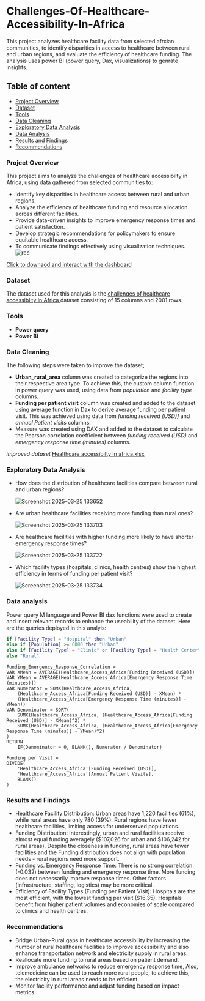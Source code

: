 # Challenges-Of-Healthcare-Accessibility-In-Africa
This project analyzes healthcare facility data from selected afrcian communities, to identify disparities in access to healthcare between rural and urban regions, 
and evaluate the efficiency of healthcare funding. The analysis uses power BI (power query, Dax, visualizations) to genrate insights.

## Table of content
- [Project Overview](#project-overview)
- [Dataset](#dataset)
- [Tools](#tools)
- [Data Cleaning](#data-cleaning)
- [Exploratory Data Analysis](#exploratory-data-analysis)
- [Data Analysis](#data-analysis)
- [Results and Findings](#results-and-findings)
- [Recommendations](#recommendations)


### Project Overview

This project aims to analyze the challenges of healthcare accessibilty in Africa, using data gathered from selected communities to:
- Identify key disparities in healthcare access between rural and urban regions.
- Analyze the efficiency of healthcare funding and resource allocation across different facilities.
- Provide data-driven insights to improve emergency response times and patient satisfaction.
- Develop strategic recommendations for policymakers to ensure equitable healthcare access.
- To communicate findings effectively using visualization techniques.
![rec](https://github.com/user-attachments/assets/96df4922-8f9f-4859-94b0-65b8f7a0c7ff)

[Click to downaod and interact with the dashboard](https://github.com/timiols/Challenges-Of-Healthcare-Accessibility-In-Africa/blob/5ce4d3b0be98d6925f70ff43da2936879b9c71cd/CHALLENGES%20OF%20HEALTHCARE%20ACCESSIBILTY%20IN%20NIGERIA.pbix)

### Dataset

The dataset used for this analysis is the [challenges of healthcare accessiblity in Africa ](https://github.com/timiols/Challenges-Of-Healthcare-Accessibility-In-Africa/blob/main/Healthcare_Access_Africa.csv) dataset consisting of 15 columns and 2001 rows.
### Tools
- **Power query**
- **Power Bi**
  
### Data Cleaning

The following steps were taken to improve the dataset;
- **Urban_rural_area** column was created to categorize the regions into their respective area type. To achieve this, the custom column function in power query was used, using data from *population* and *facility type* columns.
- **Funding per patient visit** column was created and added to the dataset using average function in Dax to derive average funding per patient visit. This was achieved using data from *funding received (USD)]*  and *annual Patient visits* columns.
- Measure was created using DAX  and added to the dataset to calculate the Pearson correlation coefficient between *funding received (USD)* and *emergency response time (minutes)* columns.

 *improved dataset* [Healthcare accessibilty in africa.xlsx](https://github.com/timiols/Challenges-Of-Healthcare-Accessibility-In-Africa/blob/main/CLEAN%20DATASET.csv)

### Exploratory Data Analysis

- How does the distribution of healthcare facilities compare between rural and urban regions?

  ![Screenshot 2025-03-25 133652](https://github.com/user-attachments/assets/9a3007dd-8eae-427c-b8e7-336df6cb943c)
- Are urban healthcare facilities receiving more funding than rural ones?

   ![Screenshot 2025-03-25 133703](https://github.com/user-attachments/assets/c9fa1ddf-9def-45ee-8dc6-a99f97a0620f)
- Are healthcare facilities with higher funding more likely to have shorter emergency response times?

  ![Screenshot 2025-03-25 133722](https://github.com/user-attachments/assets/ba92d887-3f6a-4271-9f35-debf4a51b926)

- Which facility types (hospitals, clinics, health centres) show the highest efficiency in terms of funding per patient visit?

  ![Screenshot 2025-03-25 133734](https://github.com/user-attachments/assets/55ade1f7-0713-4bae-8b8b-dd562db7bb92)

 ### Data analysis
 
 Power query M language and Power BI dax functions were used to create and insert relevant records to enhance the useability of the dataset.
 Here are the queries deployed in this analyis:
 ```M language
if [Facility Type] = "Hospital" then "Urban" 
else if [Population] >= 6000 then "Urban" 
else if [Facility Type] = "Clinic" or [Facility Type] = "Health Center" and [Population] < 6000 then "Rural" 
else "Rural"
```
```DAX
Funding_Emergency_Response_Correlation = 
VAR XMean = AVERAGE(Healthcare_Access_Africa[Funding Received (USD)])
VAR YMean = AVERAGE(Healthcare_Access_Africa[Emergency Response Time (minutes)])
VAR Numerator = SUMX(Healthcare_Access_Africa, 
    (Healthcare_Access_Africa[Funding Received (USD)] - XMean) * 
    (Healthcare_Access_Africa[Emergency Response Time (minutes)] - YMean))
VAR Denominator = SQRT(
    SUMX(Healthcare_Access_Africa, (Healthcare_Access_Africa[Funding Received (USD)] - XMean)^2) *
    SUMX(Healthcare_Access_Africa, (Healthcare_Access_Africa[Emergency Response Time (minutes)] - YMean)^2)
)
RETURN 
    IF(Denominator = 0, BLANK(), Numerator / Denominator)
```
```
Funding per Visit = 
DIVIDE(
    'Healthcare_Access_Africa'[Funding Received (USD)], 
    'Healthcare_Access_Africa'[Annual Patient Visits], 
    BLANK()
)
```

### Results and Findings

- Healthcare Facility Distribution: Urban areas have 1,220 facilities (61%), while rural areas have only 780 (39%). Rural regions have fewer healthcare facilities, limiting access for      underserved populations.
- Funding Distribution: Interestingly, urban and rural facilities receive almost equal funding averagely ($107,026 for urban and $106,242 for rural areas). Despite the closeness in         funding, rural areas have fewer facilities and the Funding distribution does not align with population needs - rural regions need more support.
- Funding vs. Emergency Response Time: There is no strong correlation (-0.032) between funding and emergency response time. More funding does not necessarily improve response times.        Other factors (infrastructure, staffing, logistics) may be more critical.
- Efficiency of Facility Types (Funding per Patient Visit): Hospitals are the most efficient, with the lowest funding per visit ($16.35). Hospitals benefit from higher patient volumes      and economies of scale compared to clinics and health centres.
  
### Recommendations

- Bridge Urban-Rural gaps in healthcare accessibility by increasing the number of rural healthcare facilities to improve accessibility and also enhance transportation network and           electricity supply in rural areas.
- Reallocate more funding to rural areas based on patient demand.
- Improve ambulance networks to reduce emergency response time, Also, telemedicine can be used to reach more rural people, to achieve this, the electricity in rural areas needs to be       efficient.
- Monitor facility performance and adjust funding based on impact metrics. 


 



